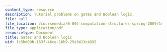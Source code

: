 ```yaml
---
content_type: resource
description: Tutorial problems on gates and Boolean logic.
file: null
file_location: /coursemedia/6-004-computation-structures-spring-2009/1c5bd09b163f46ce16b929a3413c4892_MIT6_004s09_tutor04.pdf
file_type: application/pdf
resourcetype: Document
title: Gates and Boolean logic
uid: 1c5bd09b-163f-46ce-16b9-29a3413c4892
---
```


